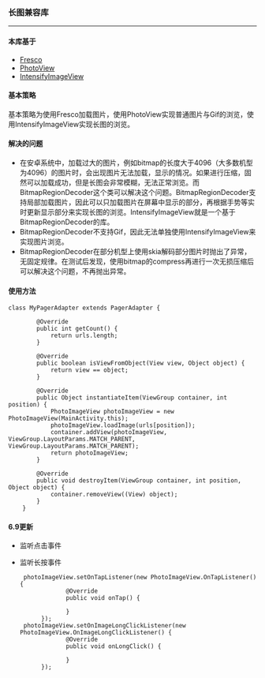 ### 长图兼容库
---
#### 本库基于
 - [Fresco](https://github.com/facebook/fresco "Fresco")
 - [PhotoView](https://github.com/chrisbanes/PhotoView)
 - [IntensifyImageView](https://github.com/kareluo/IntensifyImageView)
 
#### 基本策略
基本策略为使用Fresco加载图片，使用PhotoView实现普通图片与Gif的浏览，使用IntensifyImageView实现长图的浏览。

#### 解决的问题
 - 在安卓系统中，加载过大的图片，例如bitmap的长度大于4096（大多数机型为4096）的图片时，会出现图片无法加载，显示的情况。如果进行压缩，固然可以加载成功，但是长图会非常模糊，无法正常浏览。而BitmapRegionDecoder这个类可以解决这个问题。BitmapRegionDecoder支持局部加载图片，因此可以只加载图片在屏幕中显示的部分，再根据手势等实时更新显示部分来实现长图的浏览。IntensifyImageView就是一个基于BitmapRegionDecoder的库。
 - BitmapRegionDecoder不支持Gif，因此无法单独使用IntensifyImageView来实现图片浏览。
 - BitmapRegionDecoder在部分机型上使用skia解码部分图片时抛出了异常，无固定规律。在测试后发现，使用bitmap的compress再进行一次无损压缩后可以解决这个问题，不再抛出异常。
 
#### 使用方法


	class MyPagerAdapter extends PagerAdapter {

			@Override
			public int getCount() {
				return urls.length;
			}

			@Override
			public boolean isViewFromObject(View view, Object object) {
				return view == object;
			}

			@Override
			public Object instantiateItem(ViewGroup container, int position) {
				PhotoImageView photoImageView = new PhotoImageView(MainActivity.this);
				photoImageView.loadImage(urls[position]);
				container.addView(photoImageView, ViewGroup.LayoutParams.MATCH_PARENT, ViewGroup.LayoutParams.MATCH_PARENT);
				return photoImageView;
			}

			@Override
			public void destroyItem(ViewGroup container, int position, Object object) {
				container.removeView((View) object);
			}
		} 


#### 6.9更新
 - 监听点击事件
 - 监听长按事件

        photoImageView.setOnTapListener(new PhotoImageView.OnTapListener() {
                    @Override
                    public void onTap() {

                    }
             });
        photoImageView.setOnImageLongClickListener(new PhotoImageView.OnImageLongClickListener() {
                    @Override
                    public void onLongClick() {

                    }
             });